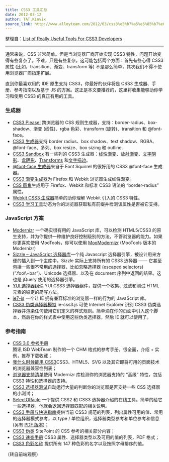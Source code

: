 ```yaml
---
title: CSS3 工具汇总
date: 2012-03-12
author: TAT.Kinvix
source_link: http://www.alloyteam.com/2012/03/css3%e5%b7%a5%e5%85%b7%e6%b1%87%e6%80%bb/
---
```


整理自：[List of Really Useful Tools For CSS3 Developers](http://www.w3avenue.com/2010/04/09/list-of-really-useful-tools-for-css3-developers/)

* * *

通常来说，CSS 非常简单。但是当浏览器厂商开始实现 CSS3 特性，问题开始变得有些复杂了。不难，只是有些复杂。这可能包括两个方面：首先有些心得 CSS3 属性 (比如，transition、渐变、transform 等) 不是那么简单，其次我们不得不使用浏览器厂商指定扩展。

直到你最喜欢用的 IDE 原生支持 CSS3，你最好的伙伴将是 CSS3 生成器、手册、参考指南以及基于 JS 的方案。这正是本文要推荐的，这里将收集能够助你学习和使用 CSS3 的真正有用的工具。  

### 生成器

-   [CSS3 Please!](http://css3please.com/) 跨浏览器的 CSS 规则生成器，支持：border-radius、box-shadow、渐变 (线性)、rgba 色彩、transform (旋转)、transition 和 @font-face。
-   [CSS3 生成器](http://css3generator.com/)支持 border radius、box shadow、text shadow、RGBA、@font-face、多列、box resize、box sizing 和 outline.
-   [CSS3 Sandbox](http://westciv.com/tools/index.html) 有一些列的 CSS3 生成器：[线性渐变](http://westciv.com/tools/gradients/)、[放射渐变](http://westciv.com/tools/radialgradients/index.html)、[文字阴影](http://westciv.com/tools/shadows/index.html)、[盒阴影](http://westciv.com/tools/boxshadows/index.html)、[Transforms](http://westciv.com/tools/transforms/index.html) 和[文字描边](http://westciv.com/tools/textStroke/index.html)。
-   [@font-face 生成器](http://www.fontsquirrel.com/fontface/generator)来自于 Font Squirrel 的很好用的 CSS3 @font-face 生成器。
-   [CSS3 渐变生成器](http://gradients.glrzad.com/)为 Firefox 和 Webkit 浏览器生成线性渐变。
-   [CSS 圆角](http://border-radius.com/)生成用于 Firefox、Webkit 和标准 CSS3 语法的 “border-radius” 属性。
-   [Webkit CSS3 生成器](http://www.widgetpad.com/694/)简单的助你理解 Webkit 引入的 CSS3 特性。
-   [CSS3 学习工具](http://leaverou.me/scripts/css3learn.html)动态为你的浏览器获取私有前缀并检测该属性是否被它支持。

### JavaScript 方案

-   [Modernizr](http://www.modernizr.com/) 一个确实很有用的 JavaScript 库，可以检测 HTML5/CSS3 的原生支持，并为你提供一种维护良好控制级别的方法，不管浏览器的能力。如果你更喜欢使用 MooTools，你可以使用 [MooModernizr](http://www.aryweb.nl/projects/mooModernizr/) (MooTools 版本的 Modernizr)
-   [Sizzle – JavaScript 选择器库](http://sizzlejs.com/)一个纯 Javascript 选择器引擎，被设计用来方便的插入到一个主库中。Sizzle 实际上支持所有的 CSS3 选择器 —— 它甚至包括一些很不常用的选择器，比如忽略选择器 (escaped selectors)(”.foo\\\\+bar”)、Unicode 选择器、以及在 document 序列中返回的结果。这也是 jQuery 使用的选择器引擎。
-   [YUI 选择器组件](http://developer.yahoo.com/yui/selector/) YUI CSS3 选择器组件，提供一个收集、过滤和测试 HTML 元素的稳定的简写方法。
-   [ie7-js](http://code.google.com/p/ie7-js/) 一个让 IE 拥有兼容标准的浏览器一样的行为的 JavaScript 库。
-   [CSS3 伪类选择器模拟](http://www.keithclark.co.uk/labs/ie-css3/) ie-css3.js 可使 Internet Explorer 识别 CSS3 伪类选择器并渲染任何使用它们定义的样式规则。简单滴在你的页面中引入这个脚本，然后在你的样式表中使用这些伪类选择器，然后 IE 就可以使用了。

### 参考指南

-   [CSS 3.0 参考手册](http://isd.tencent.com/css3/)  
    腾讯 ISD WebTeam 制作的一个 CHM 格式的参考手册，很全面，介绍 + 实例，推荐下载收藏；
-   [我什么时候能用 CSS3](http://a.deveria.com/caniuse/#agents=All&eras=All&cats=CSS3&statuses=rec,pr,cr,wd,ietf)CSS3、HTML5、SVG 以及其它即将可用的页面技术的浏览器兼容性列表；
-   [浏览器支持清单](http://www.findmebyip.com/)使用 Modernizr 库检测你的浏览器支持的 “高级” 特性，包括 CSS3 特性和选择器的支持。
-   [CSS3 选择器测试](http://tools.css3.info/selectors-test/test.html)自动运行大量的判断你的浏览器是否支持一些 CSS 选择器的小测试；
-   [SelectORacle](http://gallery.theopalgroup.com/selectoracle/) 一个提供 CSS2 和 CSS3 选择器介绍的在线工具。简单的给它一些选择器，他就会返回选择器匹配的相关说明。
-   [CSS3 手册与快速指南](http://jspedia.com/complete-up-to-date-css3-cheat-sheet-quick-reference-guide.html)提供当前 CSS3 规范的列表，列出属性可用的值、常用的选择器模式参考，以 type / 单位组织，选择器类型参考和单位参考和信息 (另有 [PDF 版本](http://www.veign.com/reference/css3-guide.php))；
-   [CSS3 伪类](http://reference.sitepoint.com/css/css3psuedoclasses) SitePoint 的 CSS 参考的相关部分内容；
-   [CSS3 速查手册](http://www.smashingmagazine.com/2009/07/13/css-3-cheat-sheet-pdf/) CSS3 属性、选择器类型以及可用的值的列表，PDF 格式；
-   [CSS3 色彩名称](http://www.codenique.com/web_color/css3_color_names.php) 提供所有 147 种色彩的名字以及按照字母排序的值。

（转自前端观察）